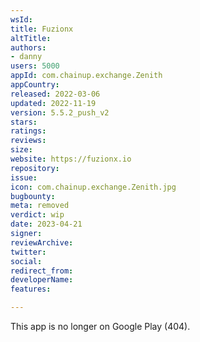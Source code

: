 ```yaml
---
wsId: 
title: Fuzionx
altTitle: 
authors:
- danny
users: 5000
appId: com.chainup.exchange.Zenith
appCountry: 
released: 2022-03-06
updated: 2022-11-19
version: 5.5.2_push_v2
stars: 
ratings: 
reviews: 
size: 
website: https://fuzionx.io
repository: 
issue: 
icon: com.chainup.exchange.Zenith.jpg
bugbounty: 
meta: removed
verdict: wip
date: 2023-04-21
signer: 
reviewArchive: 
twitter: 
social: 
redirect_from: 
developerName: 
features: 

---
```


This app is no longer on Google Play (404).